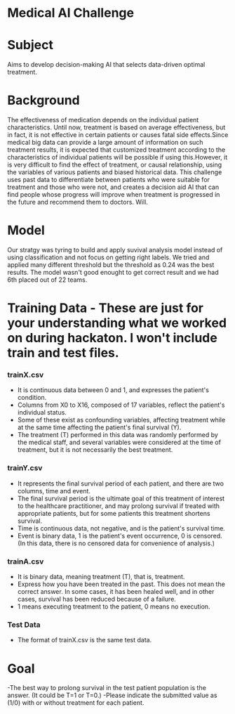 # Medical AI Challenge

# Subject
Aims to develop decision-making AI that selects data-driven optimal treatment.

# Background
The effectiveness of medication depends on the individual patient characteristics. Until now, treatment is based on average effectiveness, but in fact, it is not effective in certain patients or causes fatal side effects.Since medical big data can provide a large amount of information on such treatment results, it is expected that customized treatment according to the characteristics of individual patients will be possible if using this.However, it is very difficult to find the effect of treatment, or causal relationship, using the variables of various patients and biased historical data. This challenge uses past data to differentiate between patients who were suitable for treatment and those who were not, and creates a decision aid AI that can find people whose progress will improve when treatment is progressed in the future and recommend them to doctors. Will.

# Model 

Our stratgy was tyring to build and apply suvival analysis model instead of using classification and not focus on getting right labels. We tried and applied many different threshold but the threshold as 0.24 was the best results. The model wasn't good enought to get correct result and we had 6th placed out of 22 teams.


# Training Data - These are just for your understanding what we worked on during hackaton. I won't include train and test files. 

### trainX.csv
-	It is continuous data between 0 and 1, and expresses the patient's condition.
-	Columns from X0 to X16, composed of 17 variables, reflect the patient's individual status.
-	Some of these exist as confounding variables, affecting treatment while at the same time affecting the patient's final survival (Y).
-	The treatment (T) performed in this data was randomly performed by the medical staff, and several variables were considered at the time of treatment, but it is not necessarily the best treatment.

### trainY.csv
-	It represents the final survival period of each patient, and there are two columns, time and event.
-	The final survival period is the ultimate goal of this treatment of interest to the healthcare practitioner, and may prolong survival if treated with appropriate patients, but for some patients this treatment shortens survival.
-	Time is continuous data, not negative, and is the patient's survival time.
-	Event is binary data, 1 is the patient's event occurrence, 0 is censored. (In this data, there is no censored data for convenience of analysis.)	

### trainA.csv
-	It is binary data, meaning treatment (T), that is, treatment.
-	Express how you have been treated in the past. This does not mean the correct answer. In some cases, it has been healed well, and in other cases, survival has been reduced because of a failure.
-	1 means executing treatment to the patient, 0 means no execution.

### Test Data
-	The format of trainX.csv is the same test data.

# Goal
-The best way to prolong survival in the test patient population is the answer. (It could be T=1 or T=0.)
-Please indicate the submitted value as (1/0) with or without treatment for each patient.
